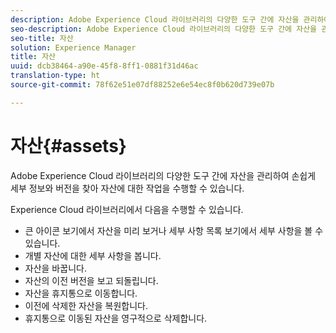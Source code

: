 ```yaml
---
description: Adobe Experience Cloud 라이브러리의 다양한 도구 간에 자산을 관리하여 손쉽게 세부 정보와 버전을 찾아 자산에 대한 작업을 수행할 수 있습니다.
seo-description: Adobe Experience Cloud 라이브러리의 다양한 도구 간에 자산을 관리하여 손쉽게 세부 정보와 버전을 찾아 자산에 대한 작업을 수행할 수 있습니다.
seo-title: 자산
solution: Experience Manager
title: 자산
uuid: dcb38464-a90e-45f8-8ff1-0881f31d46ac
translation-type: ht
source-git-commit: 78f62e51e07df88252e6e54ec8f0b620d739e07b

---
```



# 자산{#assets}

Adobe Experience Cloud 라이브러리의 다양한 도구 간에 자산을 관리하여 손쉽게 세부 정보와 버전을 찾아 자산에 대한 작업을 수행할 수 있습니다.

Experience Cloud 라이브러리에서 다음을 수행할 수 있습니다.

* 큰 아이콘 보기에서 자산을 미리 보거나 세부 사항 목록 보기에서 세부 사항을 볼 수 있습니다.
* 개별 자산에 대한 세부 사항을 봅니다.
* 자산을 바꿉니다.
* 자산의 이전 버전을 보고 되돌립니다.
* 자산을 휴지통으로 이동합니다.
* 이전에 삭제한 자산을 복원합니다.
* 휴지통으로 이동된 자산을 영구적으로 삭제합니다.

